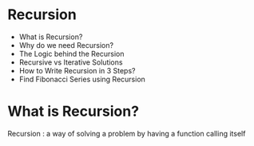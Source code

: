 # Recursion

- What is Recursion?
- Why do we need Recursion?
- The Logic behind the Recursion
- Recursive vs Iterative Solutions
- How to Write Recursion in 3 Steps?
- Find Fibonacci Series using Recursion

# What is Recursion?

Recursion : a way of solving a problem by having a function calling itself